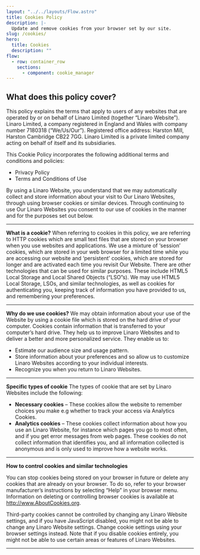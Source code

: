 ```yaml
---
layout: "../../layouts/Flow.astro"
title: Cookies Policy
description: |-
  Update and remove cookies from your browser set by our site.
slug: /cookies/
hero:
  title: Cookies
  description: ""
flow:
  - row: container_row
    sections:
      - component: cookie_manager
---
```


## What does this policy cover?

This policy explains the terms that apply to users of any websites that are operated by or on behalf of Linaro Limited (together “Linaro Website”). Linaro Limited, a company registered in England and Wales with company number 7180318 (“We/Us/Our”). Registered office address: Harston Mill, Harston Cambridge CB22 7GG. Linaro Limited is a private limited company acting on behalf of itself and its subsidiaries.

This Cookie Policy incorporates the following additional terms and conditions and policies:

- Privacy Policy
- Terms and Conditions of Use

By using a Linaro Website, you understand that we may automatically collect and store information about your visit to Our Linaro Websites, through using browser cookies or similar devices. Through continuing to use Our Linaro Websites you consent to our use of cookies in the manner and for the purposes set out below.

---

**What is a cookie?**
When referring to cookies in this policy, we are referring to HTTP cookies which are small text files that are stored on your browser when you use websites and applications. We use a mixture of ‘session’ cookies, which are stored in your web browser for a limited time while you are accessing our website and ‘persistent’ cookies, which are stored for longer and are activated each time you revisit Our Website. There are other technologies that can be used for similar purposes. These include HTML5 Local Storage and Local Shared Objects (“LSO”s). We may use HTML5 Local Storage, LSOs, and similar technologies, as well as cookies for authenticating you, keeping track of information you have provided to us, and remembering your preferences.

---

**Why do we use cookies?**
We may obtain information about your use of the Website by using a cookie file which is stored on the hard drive of your computer. Cookies contain information that is transferred to your computer’s hard drive. They help us to improve Linaro Websites and to deliver a better and more personalized service. They enable us to:

- Estimate our audience size and usage pattern.
- Store information about your preferences and so allow us to customize Linaro Websites according to your individual interests.
- Recognize you when you return to Linaro Websites.

---

**Specific types of cookie**
The types of cookie that are set by Linaro Websites include the following:

- **Necessary cookies** – These cookies allow the website to remember choices you make e.g whether to track your access via Analytics Cookies.
- **Analytics cookies** – These cookies collect information about how you use an Linaro Website, for instance which pages you go to most often, and if you get error messages from web pages. These cookies do not collect information that identifies you, and all information collected is anonymous and is only used to improve how a website works.

---

**How to control cookies and similar technologies**

You can stop cookies being stored on your browser in future or delete any cookies that are already on your browser. To do so, refer to your browser manufacturer’s instructions by selecting “Help” in your browser menu. Information on deleting or controlling browser cookies is available at http://www.AboutCookies.org.

Third-party cookies cannot be controlled by changing any Linaro Website settings, and if you have JavaScript disabled, you might not be able to change any Linaro Website settings. Change cookie settings using your browser settings instead.
Note that if you disable cookies entirely, you might not be able to use certain areas or features of Linaro Websites.

---

